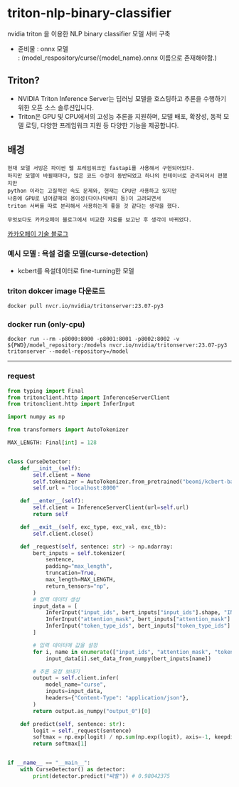 # triton-nlp-binary-classifier
nvidia triton 을 이용한 NLP binary classifier 모델 서버 구축
 - 준비물 : onnx 모델 <br>
   : (model_respository/curse/{model_name}.onnx 이름으로 존재해야함.)

## Triton?
 - NVIDIA Triton Inference Server는 딥러닝 모델을 호스팅하고 추론을 수행하기 위한 오픈 소스 솔루션입니다.
 - Triton은 GPU 및 CPU에서의 고성능 추론을 지원하며, 모델 배포, 확장성, 동적 모델 로딩, 다양한 프레임워크 지원 등 다양한 기능을 제공합니다.

## 배경
~~~
현재 모델 서빙은 파이썬 웹 프레임워크인 fastapi를 사용해서 구현되어있다.
하지만 모델이 바뀔때마다, 많은 코드 수정이 동반되었고 하나의 컨테이너로 관리되어서 편했지만
python 이라는 고질적인 속도 문제와, 현재는 CPU만 사용하고 있지만
나중에 GPU로 넘어갈때의 용이성(다이나믹배치 등)이 고려되면서
triton 서버를 따로 분리해서 사용하는게 좋을 것 같다는 생각을 했다.

무엇보다도 카카오페이 블로그에서 비교한 자료를 보고난 후 생각이 바뀌었다.
~~~
[카카오페이 기술 블로그](https://tech.kakaopay.com/post/model-serving-framework/)

### 예시 모델 : 욕설 검출 모델(curse-detection)
 - kcbert를 욕설데이터로 fine-turning한 모델

### triton dokcer image 다운로드
```bash
docker pull nvcr.io/nvidia/tritonserver:23.07-py3
```

### docker run (only-cpu)
```
docker run --rm -p8000:8000 -p8001:8001 -p8002:8002 -v ${PWD}/model_repository:/models nvcr.io/nvidia/tritonserver:23.07-py3 tritonserver --model-repository=/model
```

***

### request
```python
from typing import Final
from tritonclient.http import InferenceServerClient
from tritonclient.http import InferInput

import numpy as np

from transformers import AutoTokenizer

MAX_LENGTH: Final[int] = 128


class CurseDetector:
    def __init__(self):
        self.client = None
        self.tokenizer = AutoTokenizer.from_pretrained("beomi/kcbert-base")
        self.url = "localhost:8000"

    def __enter__(self):
        self.client = InferenceServerClient(url=self.url)
        return self

    def __exit__(self, exc_type, exc_val, exc_tb):
        self.client.close()

    def _request(self, sentence: str) -> np.ndarray:
        bert_inputs = self.tokenizer(
            sentence,
            padding="max_length",
            truncation=True,
            max_length=MAX_LENGTH,
            return_tensors="np",
        )
        # 입력 데이터 생성
        input_data = [
            InferInput("input_ids", bert_inputs["input_ids"].shape, "INT64"),
            InferInput("attention_mask", bert_inputs["attention_mask"].shape, "INT64"),
            InferInput("token_type_ids", bert_inputs["token_type_ids"].shape, "INT64"),
        ]

        # 입력 데이터에 값을 설정
        for i, name in enumerate(["input_ids", "attention_mask", "token_type_ids"]):
            input_data[i].set_data_from_numpy(bert_inputs[name])

        # 추론 요청 보내기
        output = self.client.infer(
            model_name="curse",
            inputs=input_data,
            headers={"Content-Type": "application/json"},
        )
        return output.as_numpy("output_0")[0]

    def predict(self, sentence: str):
        logit = self._request(sentence)
        softmax = np.exp(logit) / np.sum(np.exp(logit), axis=-1, keepdims=True)
        return softmax[1]


if __name__ == "__main__":
    with CurseDetector() as detector:
        print(detector.predict("씨발")) # 0.98042375
```
